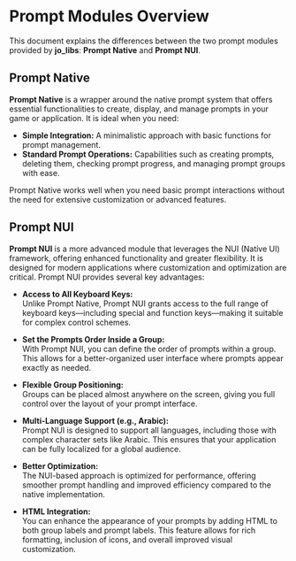 # Prompt Modules Overview

This document explains the differences between the two prompt modules provided by **jo_libs**: **Prompt Native** and **Prompt NUI**.

## Prompt Native

**Prompt Native** is a wrapper around the native prompt system that offers essential functionalities to create, display, and manage prompts in your game or application. It is ideal when you need:

- **Simple Integration:** A minimalistic approach with basic functions for prompt management.
- **Standard Prompt Operations:** Capabilities such as creating prompts, deleting them, checking prompt progress, and managing prompt groups with ease.

Prompt Native works well when you need basic prompt interactions without the need for extensive customization or advanced features.

## Prompt NUI

**Prompt NUI** is a more advanced module that leverages the NUI (Native UI) framework, offering enhanced functionality and greater flexibility. It is designed for modern applications where customization and optimization are critical. Prompt NUI provides several key advantages:

- **Access to All Keyboard Keys:**  
  Unlike Prompt Native, Prompt NUI grants access to the full range of keyboard keys—including special and function keys—making it suitable for complex control schemes.

- **Set the Prompts Order Inside a Group:**  
  With Prompt NUI, you can define the order of prompts within a group. This allows for a better-organized user interface where prompts appear exactly as needed.

- **Flexible Group Positioning:**  
  Groups can be placed almost anywhere on the screen, giving you full control over the layout of your prompt interface.

- **Multi-Language Support (e.g., Arabic):**  
  Prompt NUI is designed to support all languages, including those with complex character sets like Arabic. This ensures that your application can be fully localized for a global audience.

- **Better Optimization:**  
  The NUI-based approach is optimized for performance, offering smoother prompt handling and improved efficiency compared to the native implementation.

- **HTML Integration:**  
  You can enhance the appearance of your prompts by adding HTML to both group labels and prompt labels. This feature allows for rich formatting, inclusion of icons, and overall improved visual customization.
